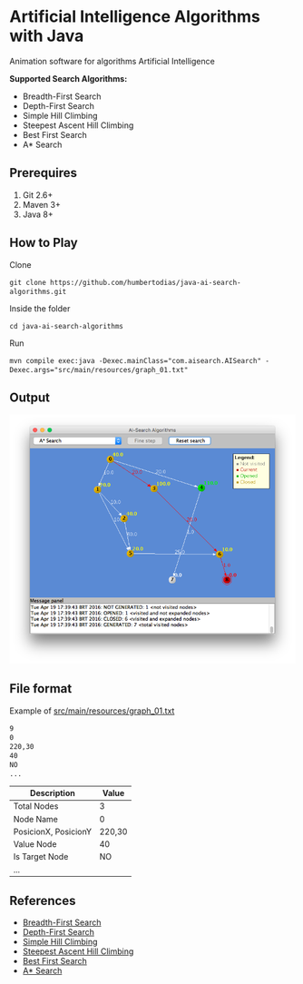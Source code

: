# Artificial Intelligence Algorithms with Java

Animation software for algorithms Artificial Intelligence

**Supported Search Algorithms:**

- Breadth-First Search 
- Depth-First Search 
- Simple Hill Climbing 
- Steepest Ascent Hill Climbing 
- Best First Search 
- A* Search

## Prerequires

1. Git 2.6+
2. Maven 3+
3. Java 8+


## How to Play

Clone

```
git clone https://github.com/humbertodias/java-ai-search-algorithms.git
```

Inside the folder

```
cd java-ai-search-algorithms
```

Run

```
mvn compile exec:java -Dexec.mainClass="com.aisearch.AISearch" -Dexec.args="src/main/resources/graph_01.txt"
```


## Output
![Preview](doc/astar.png)


## File format

Example of
[src/main/resources/graph_01.txt](src/main/resources/graph_01.txt)

```
9
0
220,30
40
NO
...
```

| Description | Value |
| ------------- | ----------- |
| Total Nodes | 3 |
| Node Name | 0 |
| PosicionX, PosicionY | 220,30 |
| Value Node | 40 |
| Is Target Node | NO |
| ... | 


## References

- [Breadth-First Search](https://en.wikipedia.org/wiki/Breadth-first_search)
- [Depth-First Search](https://en.wikipedia.org/wiki/Depth-first_search) 
- [Simple Hill Climbing](https://en.wikipedia.org/wiki/Hill_climbing) 
- [Steepest Ascent Hill Climbing](https://en.wikipedia.org/wiki/Hill_climbing) 
- [Best First Search](https://en.wikipedia.org/wiki/Best-first_search) 
- [A* Search](https://en.wikipedia.org/wiki/A*_search_algorithm)

